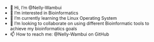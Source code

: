 - 👋 Hi, I’m @Nelly-Wambui
- 👀 I’m interested in Bioinformatics
- 🌱 I’m currently learning the Linux Operating System
- 💞️ I’m looking to collaborate on using different Bioinformatic tools to achieve my bioinformatics goals
- 📫 How to reach me: @Nelly-Wambui on GitHub

<!---
Nelly-Wambui/Nelly-Wambui is a ✨ special ✨ repository because its `README.md` (this file) appears on your GitHub profile.
You can click the Preview link to take a look at your changes.
--->
